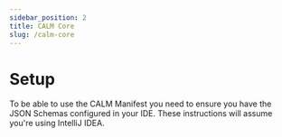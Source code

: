 ```yaml
---
sidebar_position: 2
title: CALM Core
slug: /calm-core
---
```


# Setup
To be able to use the CALM Manifest you need to ensure you have the JSON Schemas configured in your IDE. These instructions will assume you're using IntelliJ IDEA.

